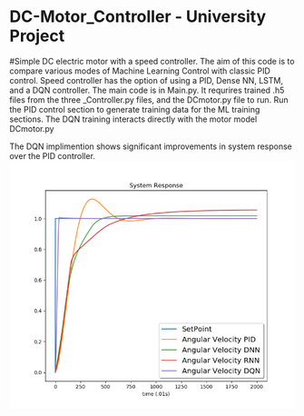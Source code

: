 # DC-Motor_Controller - University Project
#Simple DC electric motor with a speed controller.  The aim of this code is to compare various modes of Machine Learning Control with classic PID control.  Speed controller has the option of using a PID, Dense NN, LSTM, and a DQN controller. The main code is in Main.py.  It requrires trained .h5 files from the three _Controller.py files, and the DCmotor.py file to run.  Run the PID control section to generate training data for the ML training sections.  The DQN training interacts directly with the motor model DCmotor.py

The DQN implimention shows significant improvements in system response over the PID controller.
![](Final_Image.png)

